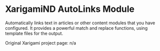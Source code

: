 # XarigamiND AutoLinks Module

Automatically links text in articles or other content modules that you have configured.
It provides a powerful match and replace functions, using template files for the output.

Original Xarigami project page: n/a
